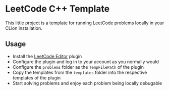 # LeetCode C++ Template

This little project is a template for running LeetCode problems locally in your CLion installation.

## Usage

- Install the [LeetCode Editor](https://plugins.jetbrains.com/plugin/12132-leetcode-editor) plugin
- Configure the plugin and log in to your account as you normally would
- Configure the `problems` folder as the `TempFilePath` of the plugin
- Copy the templates from the `templates` folder into the respective templates of the plugin
- Start solving problems and enjoy each problem being locally debugable
